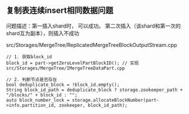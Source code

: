 ## 复制表连续insert相同数据问题
问题描述：第一插入shard时， 可以成功。 第二次插入（该shard和第一次的shard互为副本），则插入不成功

src/Storages/MergeTree/ReplicatedMergeTreeBlockOutputStream.cpp
```
// 1. 获取block_id
block_id = part->getZeroLevelPartBlockID(); // 实现 src/Storages/MergeTree/IMergeTreeDataPart.cpp

// 2. 判断节点是否存在
bool deduplicate_block = !block_id.empty();
String block_id_path = deduplicate_block ? storage.zookeeper_path + "/blocks/" + block_id : "";
auto block_number_lock = storage.allocateBlockNumber(part->info.partition_id, zookeeper, block_id_path);
```